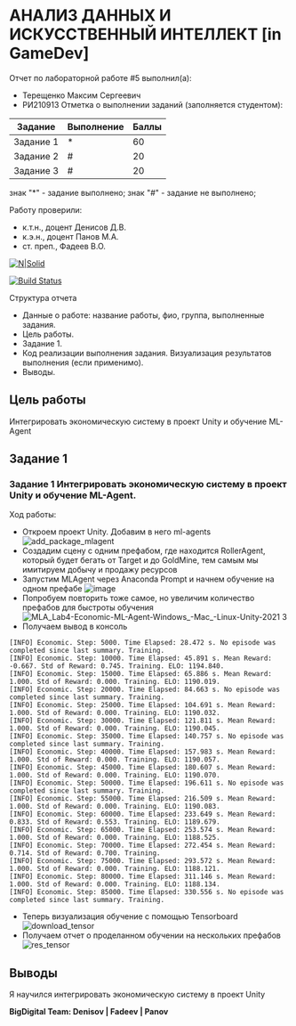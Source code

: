 # АНАЛИЗ ДАННЫХ И ИСКУССТВЕННЫЙ ИНТЕЛЛЕКТ [in GameDev]
Отчет по лабораторной работе #5 выполнил(а):
- Терещенко Максим Сергеевич
- РИ210913
Отметка о выполнении заданий (заполняется студентом):

| Задание | Выполнение | Баллы |
| ------ | ------ | ------ |
| Задание 1 | * | 60 |
| Задание 2 | # | 20 |
| Задание 3 | # | 20 |

знак "*" - задание выполнено; знак "#" - задание не выполнено;

Работу проверили:
- к.т.н., доцент Денисов Д.В.
- к.э.н., доцент Панов М.А.
- ст. преп., Фадеев В.О.

[![N|Solid](https://cldup.com/dTxpPi9lDf.thumb.png)](https://nodesource.com/products/nsolid)

[![Build Status](https://travis-ci.org/joemccann/dillinger.svg?branch=master)](https://travis-ci.org/joemccann/dillinger)

Структура отчета

- Данные о работе: название работы, фио, группа, выполненные задания.
- Цель работы.
- Задание 1.
- Код реализации выполнения задания. Визуализация результатов выполнения (если применимо).
- Выводы.

## Цель работы
Интегрировать экономическую систему в проект Unity и обучение ML-Agent

## Задание 1
### Задание 1 Интегрировать экономическую систему в проект Unity и обучение ML-Agent.
Ход работы:
- Откроем проект Unity. Добавим в него ml-agents
![add_package_mlagent](https://user-images.githubusercontent.com/101037462/209569362-abfc272c-5971-4910-a195-da52b305b40b.PNG)
- Создадим сцену с одним префабом, где находится RollerAgent, который будет бегать от Target и до GoldMine, тем самым мы имитируем добычу и продажу ресурсов
- Запустим MLAgent через Anaconda Prompt и начнем обучение на одном префабе
![image](https://user-images.githubusercontent.com/101037462/209571790-73639086-9502-4631-9d54-89c1146cb36f.png)
- Попробуем повторить тоже самое, но увеличим количество префабов для быстроты обучения
![MLA_Lab4-Economic-ML-Agent-Windows_-Mac_-Linux-Unity-2021 3](https://user-images.githubusercontent.com/101037462/209570207-c2ef2a3d-bd22-436d-8c1c-e689d7a9ec10.gif)
- Получаем вывод в консоль
```
[INFO] Economic. Step: 5000. Time Elapsed: 28.472 s. No episode was completed since last summary. Training.
[INFO] Economic. Step: 10000. Time Elapsed: 45.891 s. Mean Reward: -0.667. Std of Reward: 0.745. Training. ELO: 1194.840.
[INFO] Economic. Step: 15000. Time Elapsed: 65.886 s. Mean Reward: 1.000. Std of Reward: 0.000. Training. ELO: 1190.019.
[INFO] Economic. Step: 20000. Time Elapsed: 84.663 s. No episode was completed since last summary. Training.
[INFO] Economic. Step: 25000. Time Elapsed: 104.691 s. Mean Reward: 1.000. Std of Reward: 0.000. Training. ELO: 1190.032.
[INFO] Economic. Step: 30000. Time Elapsed: 121.811 s. Mean Reward: 1.000. Std of Reward: 0.000. Training. ELO: 1190.045.
[INFO] Economic. Step: 35000. Time Elapsed: 140.757 s. No episode was completed since last summary. Training.
[INFO] Economic. Step: 40000. Time Elapsed: 157.983 s. Mean Reward: 1.000. Std of Reward: 0.000. Training. ELO: 1190.057.
[INFO] Economic. Step: 45000. Time Elapsed: 180.607 s. Mean Reward: 1.000. Std of Reward: 0.000. Training. ELO: 1190.070.
[INFO] Economic. Step: 50000. Time Elapsed: 196.611 s. No episode was completed since last summary. Training.
[INFO] Economic. Step: 55000. Time Elapsed: 216.509 s. Mean Reward: 1.000. Std of Reward: 0.000. Training. ELO: 1190.083.
[INFO] Economic. Step: 60000. Time Elapsed: 233.649 s. Mean Reward: 0.833. Std of Reward: 0.553. Training. ELO: 1189.679.
[INFO] Economic. Step: 65000. Time Elapsed: 253.574 s. Mean Reward: 1.000. Std of Reward: 0.000. Training. ELO: 1188.525.
[INFO] Economic. Step: 70000. Time Elapsed: 272.454 s. Mean Reward: 0.714. Std of Reward: 0.700. Training.
[INFO] Economic. Step: 75000. Time Elapsed: 293.572 s. Mean Reward: 1.000. Std of Reward: 0.000. Training. ELO: 1188.121.
[INFO] Economic. Step: 80000. Time Elapsed: 311.146 s. Mean Reward: 1.000. Std of Reward: 0.000. Training. ELO: 1188.134.
[INFO] Economic. Step: 85000. Time Elapsed: 330.556 s. No episode was completed since last summary. Training.
```
- Теперь визуализация обучение с помощью Tensorboard
![download_tensor](https://user-images.githubusercontent.com/101037462/209569873-f8fd045a-0cee-4387-9139-6f8fc3d3d33b.PNG)
- Получаем отчет о проделанном обучении на нескольких префабов
![res_tensor](https://user-images.githubusercontent.com/101037462/209569945-553a5489-1fea-4bcc-9d37-a5d4bdb1899c.PNG)

## Выводы

Я научился интегрировать экономическую систему в проект Unity

**BigDigital Team: Denisov | Fadeev | Panov**
